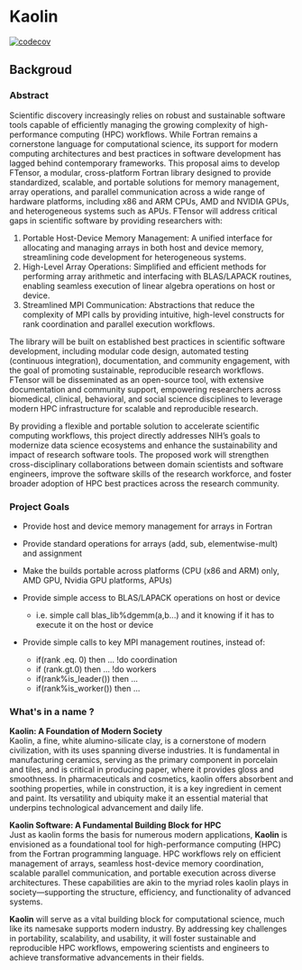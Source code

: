 # Kaolin

[![codecov](https://codecov.io/gh/FluidNumerics/kaolin/graph/badge.svg?token=WY2HNX2G8M)](https://codecov.io/gh/FluidNumerics/kaolin)

## Backgroud

### Abstract
Scientific discovery increasingly relies on robust and sustainable software tools capable of efficiently managing the growing complexity of high-performance computing (HPC) workflows. While Fortran remains a cornerstone language for computational science, its support for modern computing architectures and best practices in software development has lagged behind contemporary frameworks. This proposal aims to develop FTensor, a modular, cross-platform Fortran library designed to provide standardized, scalable, and portable solutions for memory management, array operations, and parallel communication across a wide range of hardware platforms, including x86 and ARM CPUs, AMD and NVIDIA GPUs, and heterogeneous systems such as APUs.
FTensor will address critical gaps in scientific software by providing researchers with:

1. Portable Host-Device Memory Management: A unified interface for allocating and managing arrays in both host and device memory, streamlining code development for heterogeneous systems.
2. High-Level Array Operations: Simplified and efficient methods for performing array arithmetic and interfacing with BLAS/LAPACK routines, enabling seamless execution of linear algebra operations on host or device.
3. Streamlined MPI Communication: Abstractions that reduce the complexity of MPI calls by providing intuitive, high-level constructs for rank coordination and parallel execution workflows.

The library will be built on established best practices in scientific software development, including modular code design, automated testing (continuous integration), documentation, and community engagement, with the goal of promoting sustainable, reproducible research workflows. FTensor will be disseminated as an open-source tool, with extensive documentation and community support, empowering researchers across biomedical, clinical, behavioral, and social science disciplines to leverage modern HPC infrastructure for scalable and reproducible research.

By providing a flexible and portable solution to accelerate scientific computing workflows, this project directly addresses NIH’s goals to modernize data science ecosystems and enhance the sustainability and impact of research software tools. The proposed work will strengthen cross-disciplinary collaborations between domain scientists and software engineers, improve the software skills of the research workforce, and foster broader adoption of HPC best practices across the research community.

### Project Goals
* Provide host and device memory management for arrays in Fortran
* Provide standard operations for arrays (add, sub, elementwise-mult) and assignment
* Make the builds portable across platforms (CPU (x86 and ARM) only, AMD GPU, Nvidia GPU platforms, APUs)
* Provide simple access to BLAS/LAPACK operations on host or device 
    * i.e. simple call blas_lib%dgemm(a,b...) and it knowing if it has to execute it on the host or device 


* Provide simple calls to key MPI management routines, instead of:
    * if(rank .eq. 0) then ... !do coordination
    * if (rank.gt.0) then ... !do workers 
    * if(rank%is_leader()) then ... 
    * if(rank%is_worker()) then ...
    
### What's in a name ?
**Kaolin: A Foundation of Modern Society**  
Kaolin, a fine, white alumino-silicate clay, is a cornerstone of modern civilization, with its uses spanning diverse industries. It is fundamental in manufacturing ceramics, serving as the primary component in porcelain and tiles, and is critical in producing paper, where it provides gloss and smoothness. In pharmaceuticals and cosmetics, kaolin offers absorbent and soothing properties, while in construction, it is a key ingredient in cement and paint. Its versatility and ubiquity make it an essential material that underpins technological advancement and daily life.

**Kaolin Software: A Fundamental Building Block for HPC**  
Just as kaolin forms the basis for numerous modern applications, **Kaolin** is envisioned as a foundational tool for high-performance computing (HPC) from the Fortran programming language. HPC workflows rely on efficient management of arrays, seamless host-device memory coordination, scalable parallel communication, and portable execution across diverse architectures. These capabilities are akin to the myriad roles kaolin plays in society—supporting the structure, efficiency, and functionality of advanced systems.  


**Kaolin** will serve as a vital building block for computational science, much like its namesake supports modern industry. By addressing key challenges in portability, scalability, and usability, it will foster sustainable and reproducible HPC workflows, empowering scientists and engineers to achieve transformative advancements in their fields.